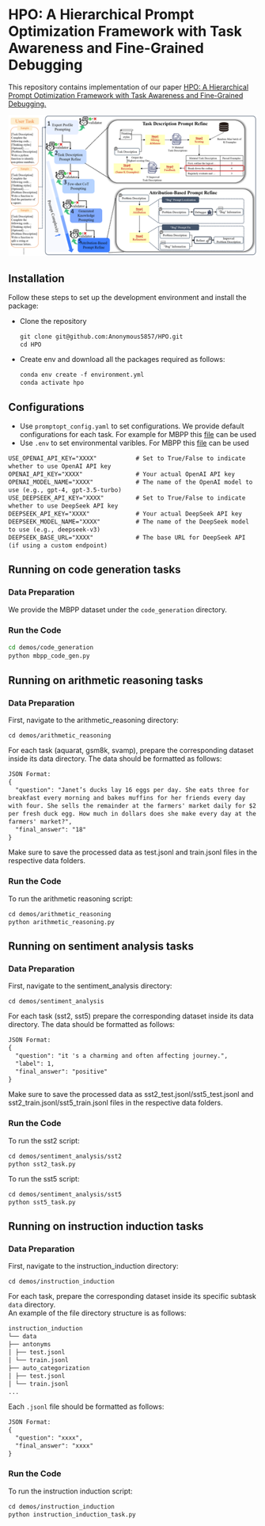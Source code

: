 # HPO: A Hierarchical Prompt Optimization Framework with Task Awareness and Fine-Grained Debugging


This repository contains implementation of our paper [HPO: A Hierarchical Prompt Optimization Framework with Task Awareness and Fine-Grained Debugging.]()

![Overview of HPO](figures/framework.jpg)

## Installation

Follow these steps to set up the development environment and install the package:

- Clone the repository
    ```
    git clone git@github.com:Anonymous5857/HPO.git
    cd HPO
    ```
- Create env and download all the packages required as follows:

  ```
  conda env create -f environment.yml
  conda activate hpo
  ```

## Configurations
  - Use ```promptopt_config.yaml``` to set configurations. We provide default configurations for each task. For example for MBPP this [file](demos/code_generation/configs/promptopt_config.yaml) can be used
  - Use ```.env``` to set environmental varibles. For MBPP this [file](demos/code_generation/.env) can be used

  ```
  USE_OPENAI_API_KEY="XXXX"           # Set to True/False to indicate whether to use OpenAI API key
  OPENAI_API_KEY="XXXX"               # Your actual OpenAI API key
  OPENAI_MODEL_NAME="XXXX"            # The name of the OpenAI model to use (e.g., gpt-4, gpt-3.5-turbo)
  USE_DEEPSEEK_API_KEY="XXXX"         # Set to True/False to indicate whether to use DeepSeek API key
  DEEPSEEK_API_KEY="XXXX"             # Your actual DeepSeek API key
  DEEPSEEK_MODEL_NAME="XXXX"          # The name of the DeepSeek model to use (e.g., deepseek-v3)
  DEEPSEEK_BASE_URL="XXXX"            # The base URL for DeepSeek API (if using a custom endpoint)
  ```
## Running on code generation tasks

### Data Preparation  
  We provide the MBPP dataset under the `code_generation` directory.
### Run the Code  
  ```bash
  cd demos/code_generation
  python mbpp_code_gen.py
  ```

## Running on arithmetic reasoning tasks

### Data Preparation  
First, navigate to the arithmetic_reasoning directory:

```
cd demos/arithmetic_reasoning
```
For each task (aquarat, gsm8k, svamp), prepare the corresponding dataset inside its data directory. The data should be formatted as follows:
```
JSON Format:
{
  "question": "Janet’s ducks lay 16 eggs per day. She eats three for breakfast every morning and bakes muffins for her friends every day with four. She sells the remainder at the farmers' market daily for $2 per fresh duck egg. How much in dollars does she make every day at the farmers' market?",
  "final_answer": "18"
}
```
Make sure to save the processed data as test.jsonl and train.jsonl files in the respective data folders.

### Run the Code
To run the arithmetic reasoning script:
```
cd demos/arithmetic_reasoning
python arithmetic_reasoning.py
```

## Running on sentiment analysis tasks

### Data Preparation  
First, navigate to the sentiment_analysis directory:

```
cd demos/sentiment_analysis
```
For each task (sst2, sst5) prepare the corresponding dataset inside its data directory. The data should be formatted as follows:
```
JSON Format:
{
  "question": "it 's a charming and often affecting journey.",
  "label": 1,
  "final_answer": "positive"
}
```
Make sure to save the processed data as sst2_test.jsonl/sst5_test.jsonl and sst2_train.jsonl/sst5_train.jsonl files in the respective data folders.

### Run the Code
To run the sst2 script:
```
cd demos/sentiment_analysis/sst2
python sst2_task.py
```

To run the sst5 script:
```
cd demos/sentiment_analysis/sst5
python sst5_task.py
```

## Running on instruction induction tasks

### Data Preparation  
First, navigate to the instruction_induction directory:

```
cd demos/instruction_induction
```
For each task, prepare the corresponding dataset inside its specific subtask `data` directory.  
An example of the file directory structure is as follows:
```
instruction_induction
└── data
├── antonyms
│ ├── test.jsonl
│ └── train.jsonl
├── auto_categorization
│ ├── test.jsonl
│ └── train.jsonl
...
```
Each `.jsonl` file should be formatted as follows:

```
JSON Format:
{
  "question": "xxxx",
  "final_answer": "xxxx"
}
```

### Run the Code
To run the instruction induction script:
```
cd demos/instruction_induction
python instruction_induction_task.py
```

